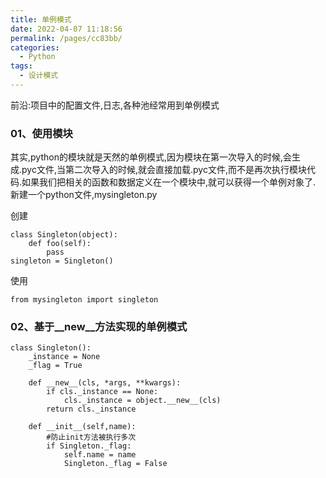 ```yaml
---
title: 单例模式
date: 2022-04-07 11:18:56
permalink: /pages/cc83bb/
categories:
  - Python
tags:
  - 设计模式
---
```


前沿:项目中的配置文件,日志,各种池经常用到单例模式


### 01、使用模块
其实,python的模块就是天然的单例模式,因为模块在第一次导入的时候,会生成.pyc文件,当第二次导入的时候,就会直接加载.pyc文件,而不是再次执行模块代码.如果我们把相关的函数和数据定义在一个模块中,就可以获得一个单例对象了.
新建一个python文件,mysingleton.py

创建
```
class Singleton(object):
    def foo(self):
        pass
singleton = Singleton()
```

使用
```
from mysingleton import singleton
```

### 02、基于__new__方法实现的单例模式
```
class Singleton():
    _instance = None
    _flag = True

    def __new__(cls, *args, **kwargs):
        if cls._instance == None:
            cls._instance = object.__new__(cls)
        return cls._instance

    def __init__(self,name):
        #防止init方法被执行多次
        if Singleton._flag:
            self.name = name
            Singleton._flag = False
```



